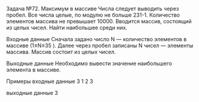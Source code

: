 Задача №72. Максимум в массиве
Числа следует выводить через пробел. Все числа целые, по модулю не больше 231-1. Количество элементов массива не превышает 10000.
Вводится массив, состоящий из целых чисел. Найти наибольшее среди них.

Входные данные
Сначала задано число N
 — количество элементов в массиве (1≤N≤35
). Далее через пробел записаны N
 чисел — элементы массива. Массив состоит из целых чисел.

Выходные данные
Необходимо вывести значение наибольшего элемента в массиве.

Примеры
входные данные
3
1 2 3

выходные данные
3